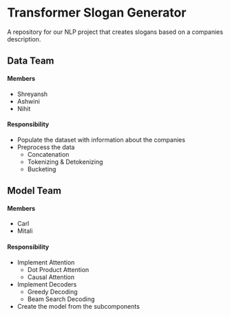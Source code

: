 # Transformer Slogan Generator
A repository for our NLP project that creates slogans based on a companies description.

## Data Team
#### Members
- Shreyansh
- Ashwini
- Nihit

#### Responsibility
- Populate the dataset with information about the companies
- Preprocess the data
  - Concatenation
  - Tokenizing & Detokenizing
  - Bucketing

 
## Model Team
#### Members
- Carl
- Mitali

#### Responsibility
- Implement Attention
  - Dot Product Attention
  - Causal Attention
- Implement Decoders
  - Greedy Decoding
  - Beam Search Decoding
- Create the model from the subcomponents
 
